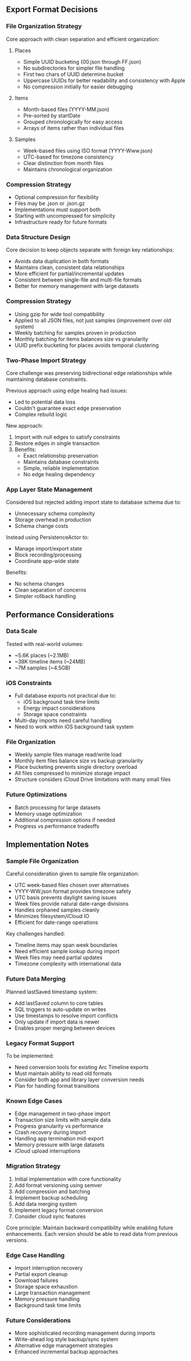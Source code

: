 ## Export Format Decisions

### File Organization Strategy
Core approach with clean separation and efficient organization:

1. Places
   - Simple UUID bucketing (00.json through FF.json)
   - No subdirectories for simpler file handling
   - First two chars of UUID determine bucket
   - Uppercase UUIDs for better readability and consistency with Apple
   - No compression initially for easier debugging

2. Items
   - Month-based files (YYYY-MM.json)
   - Pre-sorted by startDate
   - Grouped chronologically for easy access
   - Arrays of items rather than individual files

3. Samples
   - Week-based files using ISO format (YYYY-Www.json)
   - UTC-based for timezone consistency
   - Clear distinction from month files
   - Maintains chronological organization

### Compression Strategy
- Optional compression for flexibility
- Files may be .json or .json.gz
- Implementations must support both
- Starting with uncompressed for simplicity
- Infrastructure ready for future formats

### Data Structure Design
Core decision to keep objects separate with foreign key relationships:
- Avoids data duplication in both formats
- Maintains clean, consistent data relationships
- More efficient for partial/incremental updates
- Consistent between single-file and multi-file formats
- Better for memory management with large datasets

### Compression Strategy
- Using gzip for wide tool compatibility
- Applied to all JSON files, not just samples (improvement over old system)
- Weekly batching for samples proven in production
- Monthly batching for items balances size vs granularity
- UUID prefix bucketing for places avoids temporal clustering

### Two-Phase Import Strategy
Core challenge was preserving bidirectional edge relationships while maintaining database constraints.

Previous approach using edge healing had issues:
- Led to potential data loss
- Couldn't guarantee exact edge preservation
- Complex rebuild logic

New approach:
1. Import with null edges to satisfy constraints
2. Restore edges in single transaction
3. Benefits:
   - Exact relationship preservation
   - Maintains database constraints
   - Simple, reliable implementation
   - No edge healing dependency

### App Layer State Management
Considered but rejected adding import state to database schema due to:
- Unnecessary schema complexity
- Storage overhead in production
- Schema change costs

Instead using PersistenceActor to:
- Manage import/export state
- Block recording/processing
- Coordinate app-wide state

Benefits:
- No schema changes
- Clean separation of concerns
- Simpler rollback handling

## Performance Considerations

### Data Scale
Tested with real-world volumes:
- ~5.6K places (~2.1MB)
- ~38K timeline items (~24MB)
- ~7M samples (~4.5GB)

### iOS Constraints
- Full database exports not practical due to:
  * iOS background task time limits
  * Energy impact considerations
  * Storage space constraints
- Multi-day imports need careful handling
- Need to work within iOS background task system

### File Organization
- Weekly sample files manage read/write load
- Monthly item files balance size vs backup granularity
- Place bucketing prevents single directory overload
- All files compressed to minimize storage impact
- Structure considers iCloud Drive limitations with many small files

### Future Optimizations
- Batch processing for large datasets
- Memory usage optimization
- Additional compression options if needed
- Progress vs performance tradeoffs

## Implementation Notes

### Sample File Organization
Careful consideration given to sample file organization:
- UTC week-based files chosen over alternatives
- YYYY-WW.json format provides timezone safety
- UTC basis prevents daylight saving issues
- Week files provide natural date-range divisions
- Handles orphaned samples cleanly
- Minimizes filesystem/iCloud IO
- Efficient for date-range operations

Key challenges handled:
- Timeline items may span week boundaries
- Need efficient sample lookup during import
- Week files may need partial updates
- Timezone complexity with international data

### Future Data Merging
Planned lastSaved timestamp system:
- Add lastSaved column to core tables
- SQL triggers to auto-update on writes
- Use timestamps to resolve import conflicts
- Only update if import data is newer
- Enables proper merging between devices

### Legacy Format Support
To be implemented:
- Need conversion tools for existing Arc Timeline exports
- Must maintain ability to read old formats
- Consider both app and library layer conversion needs
- Plan for handling format transitions

### Known Edge Cases
- Edge management in two-phase import
- Transaction size limits with sample data
- Progress granularity vs performance
- Crash recovery during import
- Handling app termination mid-export
- Memory pressure with large datasets
- iCloud upload interruptions

### Migration Strategy
1. Initial implementation with core functionality
2. Add format versioning using semver
3. Add compression and batching
4. Implement backup scheduling
5. Add data merging system
6. Implement legacy format conversion
7. Consider cloud sync features

Core principle: Maintain backward compatibility while enabling future enhancements. Each version should be able to read data from previous versions.

### Edge Case Handling
- Import interruption recovery
- Partial export cleanup
- Download failures
- Storage space exhaustion
- Large transaction management
- Memory pressure handling
- Background task time limits

### Future Considerations
- More sophisticated recording management during imports
- Write-ahead log style backup/sync system
- Alternative edge management strategies
- Enhanced incremental backup approaches

